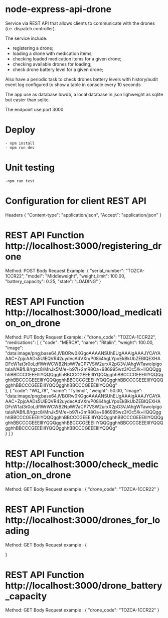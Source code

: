 # node-express-api-drone

Service via REST API that allows clients to communicate with the drones (i.e. dispatch controller).

The service include:
 - registering a drone;
 - loading a drone with medication items;
 - checking loaded medication items for a given drone;
 - checking available drones for loading;
 - check drone battery level for a given drone;

 Also have a periodic task to check drones battery levels with history/audit event log configured to show a table in console every 10 seconds

 The app use as database lowdb, a local database in json lighweight as sqlite but easier than sqlite.

 The endpoint use port 3000

 # Deploy
    - npm install
    - npm run dev

# Unit testing
    -npm run test

# Configuration for client REST API

 Headers {
    "Content-type": "application/json",
    "Accept": "application/json"
 }

 # REST API Function http://localhost:3000/registering_drone

Method: POST
 Body Request Example: 
    {
        "serial_number": "TOZCA-1CCR22",
        "model": "Middleweight",
        "weight_limit": 100.00,
        "battery_capacity": 0.25,
        "state": "LOADING"
    }

 # REST API Function http://localhost:3000/load_medication_on_drone

Method: PUT
 Body Request Example: 
    {
        "drone_code": "TOZCA-1CCR22",
        "medications": [
            {
                    "code": "MERCA",
                    "name": "Ritalin",
                    "weight": 100.00,
                    "image": "data:image/png;base64,iVBORw0KGgoAAAANSUhEUgAAAlgAAAJYCAYAAAC+ZpjcAADs5UlEQVR42uydecAdVXn/P08ii4hgLYpoEkBkUbZEBIQEXHADFcW1at3r0oLdflWrWCWB2NpWf7aCP7VSW2urxX2pG3VJAhgWTawoIpigotalalVABfL8/rgzc8/MnJk5M/e+b97l+2mR8Oa+986995wz3/Oc5/k+IIQQQgghhBBCCCGEEEIIIYQQQgghhBBCCCGEEEIIIYQQQgghhBBCCCGEEEIIIYQQQgghhBBCCCGEEEIIIYQQQgghhBBCCCGEEEIIIYQQQgghhBBCCCGEEEIIIYQQQgghhBBCCCGEEEIIIYQQQgghhBBCCCGEEEIIIYQQQg"  
            },
            {
                    "code": "WQ_78",
                    "name": "Tylenol",
                    "weight": 50.00,
                    "image": "data:image/png;base64,iVBORw0KGgoAAAANSUhEUgAAAlgAAAJYCAYAAAC+ZpjcAADs5UlEQVR42uydecAdVXn/P08ii4hgLYpoEkBkUbZEBIQEXHADFcW1at3r0oLdflWrWCWB2NpWf7aCP7VSW2urxX2pG3VJAhgWTawoIpigotalalVABfL8/rgzc8/MnJk5M/e+b97l+2mR8Oa+986995wz3/Oc5/k+IIQQQgghhBBCCCGEEEIIIYQQQgghhBBCCCGEEEIIIYQQQgghhBBCCCGEEEIIIYQQQgghhBBCCCGEEEIIIYQQQgghhBBCCCGEEEIIIYQQQgghhBBCCCGEEEIIIYQQQgghhBBCCCGEEEIIIYQQQgghhBBCCCGEEEIIIYQQQg"  
            }
        ]
    }

# REST API Function http://localhost:3000/check_medication_on_drone
 
 Method: GET
Body Request example : 
{
  "drone_code": "TOZCA-1CCR22"
}

# REST API Function http://localhost:3000/drones_for_loading
 
 Method: GET
Body Request example : 
{

}

# REST API Function http://localhost:3000/drone_battery_capacity
 
 Method: GET
Body Request example : 
{
    "drone_code": "TOZCA-1CCR22"
}
    
